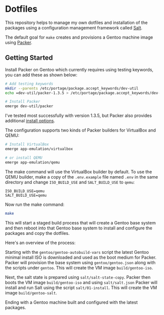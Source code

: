 # Dotfiles

This repository helps to manage my own dotfiles and installation of the
packages using a configuration management framework called
[Salt](https://docs.saltstack.com/en/latest/).

The default goal for `make` creates and provisions a Gentoo machine image using
[Packer](https://packer.io).

## Getting Started

Install Packer on Gentoo which currently requires using testing keywords, you
can add these as shown below:

```sh
# Add testing keywords
mkdir --parents /etc/portage/package.accept_keywords/dev-util
echo =dev-util/packer-1.3.5 > /etc/portage/package.accept_keywords/dev-util/packer

# Install Packer
emerge dev-util/packer
```

I've tested most successfully with version 1.3.5, but Packer also provides
additional [install options](https://www.packer.io/intro/getting-started/install.html).

The configuration supports two kinds of Packer builders for VirtualBox and
QEMU:

```sh
# Install VirtualBox
emerge app-emulation/virtualbox

# or install QEMU
emerge app-emulation/qemu
```

The make command will use the VirtualBox builder by default. To use the QEMU
builder, make a copy of the `.env.example` file named `.env` in the same
directory and change `ISO_BUILD_USE` and `SALT_BUILD_USE` to `qemu`:

```
ISO_BUILD_USE=qemu
SALT_BUILD_USE=qemu
```

Now run the make command:

```sh
make
```

This will start a staged build process that will create a Gentoo base system
and then reboot into that Gentoo base system to install and configure the
packages and copy the dotfiles.

Here's an overview of the process:

Starting with the `gentoo/gentoo-autobuild-vars` script the latest Gentoo
minimal install ISO is downloaded and used as the boot medium for Packer.
Packer will provision the base system using `gentoo/gentoo.json` along with the
scripts under `gentoo`. This will create the VM image `build/gentoo-iso`.

Next, the salt state is prepared using `salt/salt-state-copy`. Packer then
boots the VM image `build/gentoo-iso` and using `salt/salt.json` Packer will
install and run Salt using the script `salt/01-install`. This will create the
VM image `build/gentoo-salt`.

Ending with a Gentoo machine built and configured with the latest packages.
